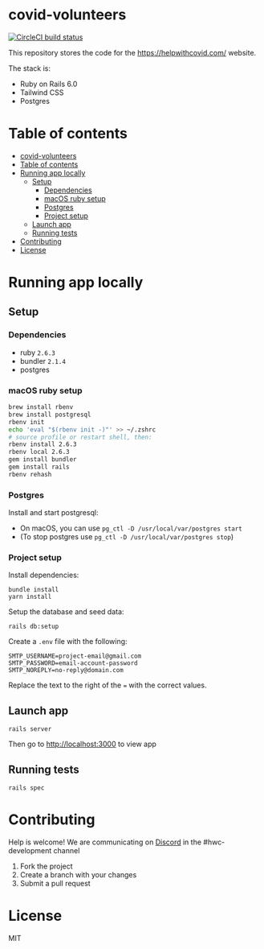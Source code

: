# covid-volunteers

[![CircleCI build status](https://img.shields.io/cirrus/github/helpwithcovid/covid-volunteers?style=plastic)](https://circleci.com/gh/helpwithcovid/covid-volunteers)

This repository stores the code for the https://helpwithcovid.com/ website.

The stack is:

- Ruby on Rails 6.0
- Tailwind CSS
- Postgres

# Table of contents
- [covid-volunteers](#covid-volunteers)
- [Table of contents](#table-of-contents)
- [Running app locally](#running-app-locally)
  - [Setup](#setup)
    - [Dependencies](#dependencies)
    - [macOS ruby setup](#macos-ruby-setup)
    - [Postgres](#postgres)
    - [Project setup](#project-setup)
  - [Launch app](#launch-app)
  - [Running tests](#running-tests)
- [Contributing](#contributing)
- [License](#license)

# Running app locally

## Setup

### Dependencies

- ruby `2.6.3`
- bundler `2.1.4`
- postgres

### macOS ruby setup

```bash
brew install rbenv 
brew install postgresql
rbenv init
echo 'eval "$(rbenv init -)"' >> ~/.zshrc 
# source profile or restart shell, then:
rbenv install 2.6.3
rbenv local 2.6.3
gem install bundler
gem install rails
rbenv rehash
```

### Postgres

Install and start postgresql:
- On macOS, you can use `pg_ctl -D /usr/local/var/postgres start`
- (To stop postgres use `pg_ctl -D /usr/local/var/postgres stop`)


### Project setup 

Install dependencies:

```
bundle install
yarn install
```

Setup the database and seed data:

```
rails db:setup
```

Create a `.env` file with the following:
```
SMTP_USERNAME=project-email@gmail.com
SMTP_PASSWORD=email-account-password
SMTP_NOREPLY=no-reply@domain.com
```

Replace the text to the right of the `=` with the correct values.

## Launch app

```
rails server
```

Then go to [http://localhost:3000](http://localhost:3000) to view app

## Running tests

```
rails spec
```

# Contributing

Help is welcome! We are communicating on [Discord](https://discord.gg/875AhXS) in the #hwc-development channel

1. Fork the project
1. Create a branch with your changes
1. Submit a pull request

# License

MIT

